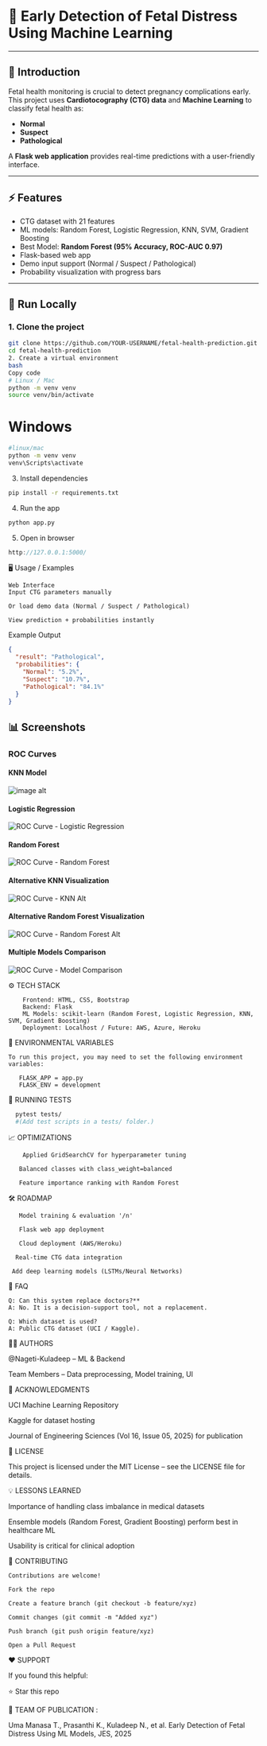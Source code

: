 # 🍼 Early Detection of Fetal Distress Using Machine Learning  

---

## 📌 Introduction  
Fetal health monitoring is crucial to detect pregnancy complications early.  
This project uses **Cardiotocography (CTG) data** and **Machine Learning** to classify fetal health as:  
- **Normal**  
- **Suspect**  
- **Pathological**  

A **Flask web application** provides real-time predictions with a user-friendly interface.  

---

## ⚡ Features  
- CTG dataset with 21 features  
- ML models: Random Forest, Logistic Regression, KNN, SVM, Gradient Boosting  
- Best Model: **Random Forest (95% Accuracy, ROC-AUC 0.97)**  
- Flask-based web app  
- Demo input support (Normal / Suspect / Pathological)  
- Probability visualization with progress bars  

---

## 🚀 Run Locally  

### 1. Clone the project
```bash
git clone https://github.com/YOUR-USERNAME/fetal-health-prediction.git
cd fetal-health-prediction
2. Create a virtual environment
bash
Copy code
# Linux / Mac
python -m venv venv
source venv/bin/activate  
```
# Windows
```bash
#linux/mac
python -m venv venv
venv\Scripts\activate
```
3. Install dependencies
```bash
pip install -r requirements.txt
```
4. Run the app
```bash
python app.py
```
5. Open in browser
```cpp
http://127.0.0.1:5000/
```
🖥️ Usage / Examples
```
Web Interface
Input CTG parameters manually

Or load demo data (Normal / Suspect / Pathological)

View prediction + probabilities instantly
```
Example Output
```json
{
  "result": "Pathological",
  "probabilities": {
    "Normal": "5.2%",
    "Suspect": "10.7%",
    "Pathological": "84.1%"
  }
}
```

## 📊 Screenshots
### ROC Curves

#### KNN Model
![image alt](https://github.com/NKuladeep/Early-Distress_of_Fetal_Distress/blob/35e9618adaebf51a5520f87d5e87b718f9df9a5e/static/images/ctg_model_comparison.png)

#### Logistic Regression
![ROC Curve - Logistic Regression](static/images/ctg_roc_curve_logistic_regression.png)

#### Random Forest
![ROC Curve - Random Forest](static/images/ctg_roc_curve_random_forest.png)

#### Alternative KNN Visualization
![ROC Curve - KNN Alt](static/images/roc_curve_knn.png)

#### Alternative Random Forest Visualization
![ROC Curve - Random Forest Alt](static/images/roc_curve_random_forest.png)

#### Multiple Models Comparison
![ROC Curve - Model Comparison](static/images/roc_curves_comparison.png)


⚙️ TECH STACK

```
    Frontend: HTML, CSS, Bootstrap
    Backend: Flask
    ML Models: scikit-learn (Random Forest, Logistic Regression, KNN, SVM, Gradient Boosting)
    Deployment: Localhost / Future: AWS, Azure, Heroku
```

🔑 ENVIRONMENTAL VARIABLES

    To run this project, you may need to set the following environment variables:
```env
   FLASK_APP = app.py
   FLASK_ENV = development
```
🧪 RUNNING TESTS

 ```bash
   pytest tests/
   #(Add test scripts in a tests/ folder.)
```

📈 OPTIMIZATIONS
```
    Applied GridSearchCV for hyperparameter tuning

   Balanced classes with class_weight=balanced

   Feature importance ranking with Random Forest
```

🛠️ ROADMAP
```
   Model training & evaluation '/n'

   Flask web app deployment

   Cloud deployment (AWS/Heroku)

  Real-time CTG data integration

 Add deep learning models (LSTMs/Neural Networks)
```

🙋 FAQ
```
Q: Can this system replace doctors?**
A: No. It is a decision-support tool, not a replacement.

Q: Which dataset is used?
A: Public CTG dataset (UCI / Kaggle).
```

👨‍💻 AUTHORS

@Nageti-Kuladeep – ML & Backend

Team Members – Data preprocessing, Model training, UI

🏅 ACKNOWLEDGMENTS

UCI Machine Learning Repository

Kaggle for dataset hosting

Journal of Engineering Sciences (Vol 16, Issue 05, 2025) for publication

📄 LICENSE

This project is licensed under the MIT License – see the LICENSE file for details.

💡 LESSONS LEARNED

Importance of handling class imbalance in medical datasets

Ensemble models (Random Forest, Gradient Boosting) perform best in healthcare ML

Usability is critical for clinical adoption

🤝 CONTRIBUTING
```
Contributions are welcome!

Fork the repo

Create a feature branch (git checkout -b feature/xyz)

Commit changes (git commit -m "Added xyz")

Push branch (git push origin feature/xyz)

Open a Pull Request
```
❤️ SUPPORT

If you found this helpful:

⭐ Star this repo

📝 TEAM OF PUBLICATION :

Uma Manasa T., Prasanthi K., Kuladeep N., et al. Early Detection of Fetal Distress Using ML Models, JES, 2025
